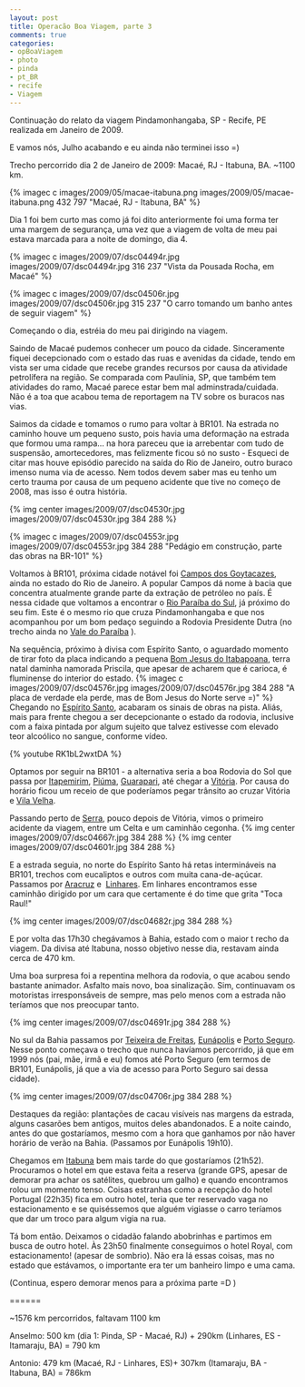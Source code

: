 ```yaml
---
layout: post
title: Operacão Boa Viagem, parte 3
comments: true
categories:
- opBoaViagem
- photo
- pinda
- pt_BR
- recife
- Viagem
---
```

Continuação do relato da viagem Pindamonhangaba, SP - Recife, PE realizada em Janeiro de 2009.

E vamos nós, Julho acabando e eu ainda não terminei isso =)

Trecho percorrido dia 2 de Janeiro de 2009: Macaé, RJ - Itabuna, BA. ~1100 km.

{% imagec c images/2009/05/macae-itabuna.png images/2009/05/macae-itabuna.png 432 797 "Macaé, RJ - Itabuna, BA" %}

Dia 1 foi bem curto mas como já foi dito anteriormente foi uma forma ter uma margem de segurança, uma vez que a viagem de volta de meu pai estava marcada para a noite de domingo, dia 4.

{% imagec c images/2009/07/dsc04494r.jpg images/2009/07/dsc04494r.jpg 316 237 "Vista da Pousada Rocha, em Macaé" %}

{% imagec c images/2009/07/dsc04506r.jpg images/2009/07/dsc04506r.jpg 315 237 "O carro tomando um banho antes de seguir viagem" %}

Começando o dia, estréia do meu pai dirigindo na viagem.

Saindo de Macaé pudemos conhecer um pouco da cidade. Sinceramente fiquei decepcionado com o estado das ruas e avenidas da cidade, tendo em vista ser uma cidade que recebe grandes recursos por causa da atividade petrolífera na região. Se comparada com Paulínia, SP, que também tem atividades do ramo, Macaé parece estar bem mal adminstrada/cuidada. Não é a toa que acabou tema de reportagem na TV sobre os buracos nas vias.

Saimos da cidade e tomamos o rumo para voltar à BR101. Na estrada no caminho houve um pequeno susto, pois havia uma deformação na estrada que formou uma rampa... na hora pareceu que ia arrebentar com tudo de suspensão, amortecedores, mas felizmente ficou só no susto - Esqueci de citar mas houve episódio parecido na saída do Rio de Janeiro, outro buraco imenso numa via de acesso. Nem todos devem saber mas eu tenho um certo trauma por causa de um pequeno acidente que tive no começo de 2008, mas isso é outra história.

{% img center images/2009/07/dsc04530r.jpg images/2009/07/dsc04530r.jpg 384 288 %}

{% imagec c images/2009/07/dsc04553r.jpg images/2009/07/dsc04553r.jpg 384 288 "Pedágio em construção, parte das obras na BR-101" %}

Voltamos à BR101, próxima cidade notável foi [Campos dos Goytacazes](http://pt.wikipedia.org/wiki/Campos_dos_Goytacazes), ainda no estado do Rio de Janeiro. A popular Campos dá nome à bacia que concentra atualmente grande parte da extração de petróleo no país. É nessa cidade que voltamos a encontrar o [Rio Paraíba do Sul](http://pt.wikipedia.org/wiki/Rio_Para%C3%ADba_do_Sul), já próximo do seu fim. Este é o mesmo rio que cruza Pindamonhangaba e que nos acompanhou por um bom pedaço seguindo a Rodovia Presidente Dutra (no trecho ainda no [Vale do Paraíba](http://pt.wikipedia.org/wiki/Vale_do_Para%C3%ADba) ).

Na sequência, próximo à divisa com Espírito Santo, o aguardado momento de tirar foto da placa indicando a pequena [Bom Jesus do Itabapoana](http://pt.wikipedia.org/wiki/Bom_Jesus_do_Itabapoana), terra natal daminha namorada Priscila, que apesar de acharem que é carioca, é fluminense do interior do estado.
{% imagec c images/2009/07/dsc04576r.jpg images/2009/07/dsc04576r.jpg 384 288 "A placa de verdade ela perde, mas de Bom Jesus do Norte serve =)" %}
Chegando no [Espírito Santo](http://pt.wikipedia.org/wiki/Esp%C3%ADrito_Santo_%28estado%29), acabaram os sinais de obras na pista. Aliás, mais para frente chegou a ser decepcionante o estado da rodovia, inclusive com a faixa pintada por algum sujeito que talvez estivesse com elevado teor alcoólico no sangue, conforme vídeo.

{% youtube RK1bL2wxtDA %}

Optamos por seguir na BR101 - a alternativa seria a boa Rodovia do Sol que passa por [Itapemirim](http://pt.wikipedia.org/wiki/Itapemirim), [Piúma](http://pt.wikipedia.org/wiki/Piúma), [Guarapari](http://pt.wikipedia.org/wiki/Guarapari), até chegar a [Vitória](http://pt.wikipedia.org/wiki/Vit%C3%B3ria_%28ES%29). Por causa do horário ficou um receio de que poderíamos pegar trânsito ao cruzar Vitória e [Vila Velha](http://pt.wikipedia.org/wiki/Vila_Velha).

Passando perto de [Serra](http://pt.wikipedia.org/wiki/Serra_%28Esp%C3%ADrito_Santo%29), pouco depois de Vitória, vimos o primeiro acidente da viagem, entre um Celta e um caminhão cegonha.
{% img center images/2009/07/dsc04667r.jpg 384 288 %}
{% img center images/2009/07/dsc04601r.jpg 384 288 %}

E a estrada seguia, no norte do Espírito Santo há retas intermináveis na BR101, trechos com eucaliptos e outros com muita cana-de-açúcar. Passamos por [Aracruz](http://pt.wikipedia.org/wiki/Aracruz) e  [Linhares](http://pt.wikipedia.org/wiki/Linhares_%28Esp%C3%ADrito_Santo%29). Em linhares encontramos esse caminhão dirigido por um cara que certamente é do time que grita "Toca Raul!"

{% img center images/2009/07/dsc04682r.jpg 384 288 %}

E por volta das 17h30 chegávamos à Bahia, estado com o maior t recho da viagem. Da divisa até Itabuna, nosso objetivo nesse dia, restavam ainda cerca de 470 km.

Uma boa surpresa foi a repentina melhora da rodovia, o que acabou sendo bastante animador. Asfalto mais novo, boa sinalização. Sim, continuavam os motoristas irresponsáveis de sempre, mas pelo menos com a estrada não teríamos que nos preocupar tanto.

{% img center images/2009/07/dsc04691r.jpg 384 288 %}

No sul da Bahia passamos por [Teixeira de Freitas](http://pt.wikipedia.org/wiki/Teixeira_de_Freitas_%28Bahia%29), [Eunápolis](http://pt.wikipedia.org/wiki/Eunápolis) e [Porto Seguro](http://pt.wikipedia.org/wiki/Porto_Seguro). Nesse ponto começava o trecho que nunca havíamos percorrido, já que em 1999 nós (pai, mãe, irmã e eu) fomos até Porto Seguro (em termos de BR101, Eunápolis, já que a via de acesso para Porto Seguro sai dessa cidade).

{% img center images/2009/07/dsc04706r.jpg 384 288 %}

Destaques da região: plantações de cacau visíveis nas margens da estrada, alguns casarões bem antigos, muitos deles abandonados. E a noite caindo, antes do que gostaríamos, mesmo com a hora que ganhamos por não haver horário de verão na Bahia. (Passamos por Eunápolis 19h10).

Chegamos em [Itabuna](http://pt.wikipedia.org/wiki/Itabuna) bem mais tarde do que gostaríamos (21h52). Procuramos o hotel em que estava feita a reserva (grande GPS, apesar de demorar pra achar os satélites, quebrou um galho) e quando encontramos rolou um momento tenso. Coisas estranhas como a recepção do hotel Portugal (22h35) fica em outro hotel, teria que ter reservado vaga no estacionamento e se quiséssemos que alguém vigiasse o carro teríamos que dar um troco para algum vigia na rua.

Tá bom então. Deixamos o cidadão falando abobrinhas e partimos em busca de outro hotel. Às 23h50 finalmente conseguimos o hotel Royal, com estacionamento! (apesar de sombrio). Não era lá essas coisas, mas no estado que estávamos, o importante era ter um banheiro limpo e uma cama.

(Continua, espero demorar menos para a próxima parte =D )

======

~1576 km percorridos, faltavam 1100 km

Anselmo: 500 km (dia 1: Pinda, SP - Macaé, RJ) + 290km (Linhares, ES - Itamaraju, BA) = 790 km

Antonio: 479 km (Macaé, RJ - Linhares, ES)+ 307km (Itamaraju, BA - Itabuna, BA) = 786km
